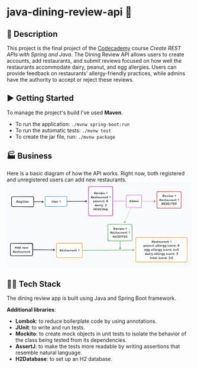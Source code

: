 # java-dining-review-api :curry:

## :page_facing_up: Description

This project is the final project of the [Codecademy](https://codecademy.com) course
*Create REST APIs with Spring and Java*. The Dining Review API allows users to create accounts,
add restaurants, and submit reviews focused on how well the restaurants accommodate dairy,
peanut, and egg allergies. Users can provide feedback on restaurants' allergy-friendly practices,
while admins have the authority to accept or reject these reviews.

## :arrow_forward: Getting Started

To manage the project's build I've used **Maven**.

* To run the application: `./mvnw spring-boot:run`
* To run the automatic tests: `./mvnw test`
* To create the jar file, run: `./mvnw package`

## :factory: Business

Here is a basic diagram of how the API works. Right now, both registered and unregistered users
can add new restaurants.
![dining-review-flow](dining-review.png)

## :woman_technologist: Tech Stack

The dining review app is built using Java and Spring Boot framework.

**Additional libraries**:

- **Lombok**: to reduce boilerplate code by using annotations.
- **JUnit**: to write and run tests.
- **Mockito**: to create mock objects in unit tests to isolate the behavior of the class being tested from its
  dependencies.
- **AssertJ**: to make the tests more readable by writing assertions that resemble natural language.
- **H2Database**: to set up an H2 database.